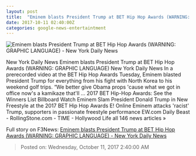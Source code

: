 ```yaml
---
layout: post
title:  "Eminem blasts President Trump at BET Hip Hop Awards (WARNING: GRAPHIC LANGUAGE) - New York Daily News"
date: 2017-10-11 02:40:00Z
categories: google-news-entertaintment
---
```


![Eminem blasts President Trump at BET Hip Hop Awards (WARNING: GRAPHIC LANGUAGE) - New York Daily News](http://assets.nydailynews.com/polopoly_fs/1.3554749.1507689374!/img/httpImage/image.jpg_gen/derivatives/landscape_1200/eminem11f-2-web.jpg)

New York Daily News Eminem blasts President Trump at BET Hip Hop Awards (WARNING: GRAPHIC LANGUAGE) New York Daily News In a prerecorded video at the BET Hip Hop Awards Tuesday, Eminem blasted President Trump for everything from his fight with North Korea to his weekend golf trips. “We better give Obama props 'cause what we got in office now's a kamikaze that'll ... 2017 BET Hip-Hop Awards: See the Winners List Billboard Watch Eminem Slam President Donald Trump in New Freestyle at the 2017 BET Hip Hop Awards E! Online Eminem attacks 'racist' Trump, supporters in passionate freestyle performance EW.com Daily Beast - RollingStone.com - TIME - Hollywood Life all 146 news articles »


Full story on F3News: [Eminem blasts President Trump at BET Hip Hop Awards (WARNING: GRAPHIC LANGUAGE) - New York Daily News](http://www.f3nws.com/n/prGrzF)

> Posted on: Wednesday, October 11, 2017 2:40:00 AM
